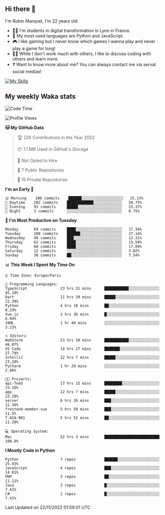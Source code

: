 ## Hi there 👋

I'm Robin Marquet, I'm 22 years old.

- 👨‍💻 I'm students in digital transformation in Lyon in France.
- 🌱 My most used languages are Python and JavaScript.
- 🎮 I like gaming but I never know which games I wanna play and never play a game for long!
- 👯‍♀️ While I don't work much with others, I like to discuss coding with others and learn more.
- ❓ Want to know more about me? You can always contact me via serval social medias!

[![My Skills](https://skillicons.dev/icons?i=js,html,css,docker,express,figma,firebase,graphql,mongodb,mysql,nodejs,py,react,ts,vue)](https://skillicons.dev)

## My weekly Waka stats

<!--START_SECTION:waka-->
![Code Time](http://img.shields.io/badge/Code%20Time-2%2C892%20hrs%2025%20mins-blue)

![Profile Views](http://img.shields.io/badge/Profile%20Views-1-blue)

**🐱 My GitHub Data** 

> 🏆 226 Contributions in the Year 2022
 > 
> 📦 1.1 MB Used in GitHub's Storage 
 > 
> 🚫 Not Opted to Hire
 > 
> 📜 7 Public Repositories 
 > 
> 🔑 15 Private Repositories  
 > 
**I'm an Early 🐤** 

```text
🌞 Morning    100 commits    ██████░░░░░░░░░░░░░░░░░░░   25.13% 
🌆 Daytime    202 commits    ████████████░░░░░░░░░░░░░   50.75% 
🌃 Evening    93 commits     █████░░░░░░░░░░░░░░░░░░░░   23.37% 
🌙 Night      3 commits      ░░░░░░░░░░░░░░░░░░░░░░░░░   0.75%

```
📅 **I'm Most Productive on Tuesday** 

```text
Monday       69 commits     ████░░░░░░░░░░░░░░░░░░░░░   17.34% 
Tuesday      108 commits    ██████░░░░░░░░░░░░░░░░░░░   27.14% 
Wednesday    49 commits     ███░░░░░░░░░░░░░░░░░░░░░░   12.31% 
Thursday     62 commits     ████░░░░░░░░░░░░░░░░░░░░░   15.58% 
Friday       68 commits     ████░░░░░░░░░░░░░░░░░░░░░   17.09% 
Saturday     12 commits     ░░░░░░░░░░░░░░░░░░░░░░░░░   3.02% 
Sunday       30 commits     ██░░░░░░░░░░░░░░░░░░░░░░░   7.54%

```


📊 **This Week I Spent My Time On** 

```text
⌚︎ Time Zone: Europe/Paris

💬 Programming Languages: 
TypeScript               23 hrs 31 mins      ███████████░░░░░░░░░░░░░░   45.18% 
Dart                     11 hrs 39 mins      █████░░░░░░░░░░░░░░░░░░░░   22.39% 
Python                   4 hrs 18 mins       ██░░░░░░░░░░░░░░░░░░░░░░░   8.29% 
Vue.js                   3 hrs 36 mins       █░░░░░░░░░░░░░░░░░░░░░░░░   6.94% 
YAML                     1 hr 40 mins        ░░░░░░░░░░░░░░░░░░░░░░░░░   3.23%

🔥 Editors: 
WebStorm                 23 hrs 58 mins      ███████████░░░░░░░░░░░░░░   46.07% 
VS Code                  14 hrs 27 mins      ███████░░░░░░░░░░░░░░░░░░   27.79% 
IntelliJ                 12 hrs 7 mins       █████░░░░░░░░░░░░░░░░░░░░   23.28% 
PyCharm                  1 hr 29 mins        ░░░░░░░░░░░░░░░░░░░░░░░░░   2.86%

🐱‍💻 Projects: 
api-feed                 17 hrs 15 mins      ████████░░░░░░░░░░░░░░░░░   33.16% 
app                      12 hrs 7 mins       █████░░░░░░░░░░░░░░░░░░░░   23.28% 
server                   6 hrs 26 mins       ███░░░░░░░░░░░░░░░░░░░░░░   12.36% 
frontend-member-vue      5 hrs 59 mins       ███░░░░░░░░░░░░░░░░░░░░░░   11.5% 
T-AIA-901                5 hrs 52 mins       ██░░░░░░░░░░░░░░░░░░░░░░░   11.29%

💻 Operating System: 
Mac                      52 hrs 3 mins       █████████████████████████   100.0%

```

**I Mostly Code in Python** 

```text
Python                   7 repos             ██████░░░░░░░░░░░░░░░░░░░   25.93% 
JavaScript               4 repos             ███░░░░░░░░░░░░░░░░░░░░░░   14.81% 
PHP                      3 repos             ██░░░░░░░░░░░░░░░░░░░░░░░   11.11% 
Java                     2 repos             █░░░░░░░░░░░░░░░░░░░░░░░░   7.41% 
C#                       2 repos             █░░░░░░░░░░░░░░░░░░░░░░░░   7.41%

```



 Last Updated on 22/11/2022 01:59:01 UTC
<!--END_SECTION:waka-->
